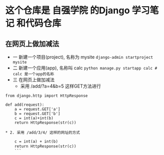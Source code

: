 # 这个仓库是 自强学院 的Django 学习笔记 和代码仓库

## 在网页上做加减法
* 一 新建一个项目(project), 名称为 mysite `django-admin startproject mysite`
* 二 新建一个应用(app), 名称叫 calc `python manage.py startapp calc # calc 是一个app的名称`
* 三 在网页上做加减法
    * 采用 /add/?a=4&b=5 这样GET方法进行

```from django.shortcuts import render
from django.http import HttpResponse
 
def add(request):
    a = request.GET['a']
    b = request.GET['b']
    c = int(a)+int(b)
    return HttpResponse(str(c))
```
    * 2. 采用 /add/3/4/ 这样的网址的方式
```def add2(request, a, b):
    c = int(a) + int(b)
    return HttpResponse(str(c))
    ```
